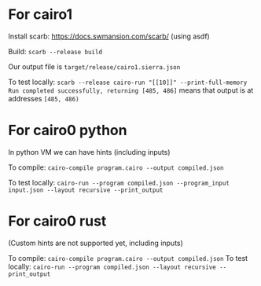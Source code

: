 # For cairo1

Install scarb: https://docs.swmansion.com/scarb/ (using asdf)

Build: `scarb --release build`

Our output file is `target/release/cairo1.sierra.json`

To test locally: `scarb --release cairo-run "[[10]]" --print-full-memory`
`Run completed successfully, returning [485, 486]` means that output is at addresses `[485, 486)`

# For cairo0 python

In python VM we can have hints (including inputs)

To compile: `cairo-compile program.cairo --output compiled.json`

To test locally: `cairo-run --program compiled.json --program_input input.json --layout recursive --print_output`

# For cairo0 rust

(Custom hints are not supported yet, including inputs)

To compile: `cairo-compile program.cairo --output compiled.json`
To test locally: `cairo-run --program compiled.json --layout recursive --print_output`
